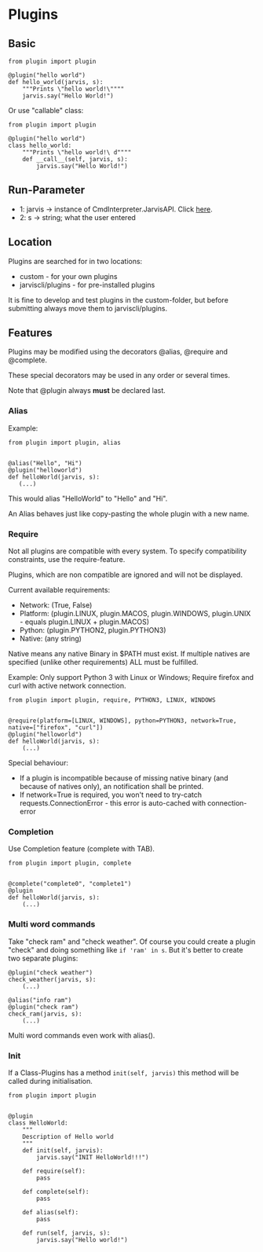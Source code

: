 # Plugins

## Basic
```
from plugin import plugin

@plugin("hello world")
def hello_world(jarvis, s):
    """Prints \"hello world!\""""
    jarvis.say("Hello World!")
```

Or use "callable" class:

```
from plugin import plugin

@plugin("hello world")
class hello_world:
    """Prints \"hello world!\ d""""
    def __call__(self, jarvis, s):
        jarvis.say("Hello World!")
```


## Run-Parameter

* 1: jarvis -> instance of CmdInterpreter.JarvisAPI. Click [here](API.md).
* 2: s -> string; what the user entered

## Location

Plugins are searched for in two locations:

* custom - for your own plugins
* jarviscli/plugins - for pre-installed plugins

It is fine to develop and test plugins in the custom-folder, but before submitting always move them to jarviscli/plugins.


## Features

Plugins may be modified using the decorators @alias, @require and @complete.

These special decorators may be used in any order or several times.

Note that @plugin always **must** be declared last.


### Alias

Example:

```
from plugin import plugin, alias


@alias("Hello", "Hi")
@plugin("helloworld")
def helloWorld(jarvis, s):
   (...)
```

This would alias "HelloWorld" to "Hello" and "Hi".

An Alias behaves just like copy-pasting the whole plugin with a new name.

### Require

Not all plugins are compatible with every system. To specify compatibility constraints, use the require-feature.

Plugins, which are non compatible are ignored and will not be displayed.

Current available requirements:

* Network: (True, False)
* Platform: (plugin.LINUX, plugin.MACOS, plugin.WINDOWS, plugin.UNIX - equals plugin.LINUX + plugin.MACOS)
* Python: (plugin.PYTHON2, plugin.PYTHON3)
* Native: (any string)

Native means any native Binary in $PATH must exist. If multiple natives are specified (unlike other requirements) ALL must be fulfilled.

Example: Only support Python 3 with Linux or Windows; Require firefox and curl with active network connection.


```
from plugin import plugin, require, PYTHON3, LINUX, WINDOWS


@require(platform=[LINUX, WINDOWS], python=PYTHON3, network=True, native=["firefox", "curl"])
@plugin("helloworld")
def helloWorld(jarvis, s):
    (...)
```

Special behaviour:

* If a plugin is incompatible because of missing native binary (and because of natives only), an notification shall be printed.
* If network=True is required, you won't need to try-catch requests.ConnectionError - this error is auto-cached with connection-error


### Completion

Use Completion feature (complete with TAB).

```
from plugin import plugin, complete


@complete("complete0", "complete1")
@plugin
def helloWorld(jarvis, s):
    (...)
```


### Multi word commands

Take "check ram" and "check weather". Of course you could create a plugin "check" and doing something like ``if 'ram' in s``. But it's better to create two separate plugins:

```
@plugin("check weather")
check_weather(jarvis, s):
    (...)

@alias("info ram")
@plugin("check ram")
check_ram(jarvis, s):
    (...)
```

Multi word commands even work with alias().


### Init

If a Class-Plugins has a method ``init(self, jarvis)`` this method will be called during initialisation.

```
from plugin import plugin


@plugin
class HelloWorld:
    """
    Description of Hello world
    """
    def init(self, jarvis):
        jarvis.say("INIT HelloWorld!!!")

    def require(self):
        pass

    def complete(self):
        pass

    def alias(self):
        pass

    def run(self, jarvis, s):
        jarvis.say("Hello world!")
```

##
